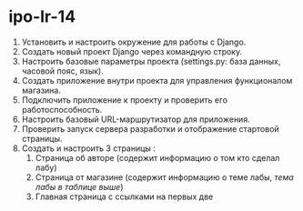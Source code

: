 # ipo-lr-14
1. Установить и настроить окружение для работы с Django.
2. Создать новый проект Django через командную строку.
3. Настроить базовые параметры проекта (settings.py: база данных, часовой пояс, язык).
4. Создать приложение внутри проекта для управления функционалом магазина.
5. Подключить приложение к проекту и проверить его работоспособность.
6. Настроить базовый URL-маршрутизатор для приложения.
7. Проверить запуск сервера разработки и отображение стартовой страницы.
8. Создать и настроить 3 страницы :
    1. Страница об авторе (содержит информацию о том кто сделал лабу)
    2. Страница от магазине (содержит информацию о теме лабы, *тема лабы в таблице выше*)
    3. Главная страница с ссылками на первых две
